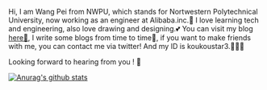 Hi, I am Wang Pei from NWPU, which stands for Nortwestern Polytechnical University, now working as an engineer at Alibaba.inc.🥳
I love learning tech and engineering, also love drawing and designing.💕
You can visit my blog [here🚩](koukoustar.cn), I write some blogs from time to time🐒, if you want to make friends with me, you can contact me via twitter! And my ID is koukoustar3.🧐🧐🧐

Looking forward to hearing from you ! 🙈

[![Anurag's github stats](https://github-readme-stats.vercel.app/api?username=wangpei72&show_icons=true&theme=radical&repo=wangpei72.github.io&show_owner=true)](https://github.com/anuraghazra/github-readme-stats)

